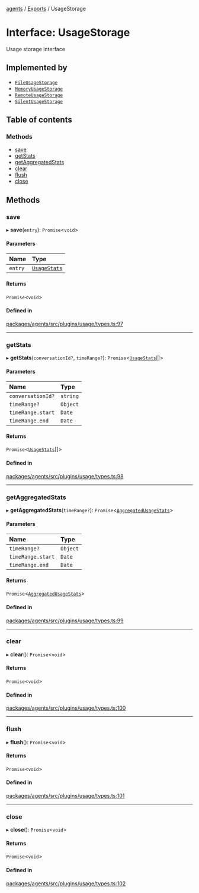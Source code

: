 <!-- 
 ⚠️  AUTO-GENERATED FILE - DO NOT EDIT MANUALLY
 This file is automatically generated by scripts/docs-generator.js
 To make changes, edit the source TypeScript files or update the generator script
-->

[agents](../../) / [Exports](../modules) / UsageStorage

# Interface: UsageStorage

Usage storage interface

## Implemented by

- [`FileUsageStorage`](../classes/FileUsageStorage)
- [`MemoryUsageStorage`](../classes/MemoryUsageStorage)
- [`RemoteUsageStorage`](../classes/RemoteUsageStorage)
- [`SilentUsageStorage`](../classes/SilentUsageStorage)

## Table of contents

### Methods

- [save](UsageStorage#save)
- [getStats](UsageStorage#getstats)
- [getAggregatedStats](UsageStorage#getaggregatedstats)
- [clear](UsageStorage#clear)
- [flush](UsageStorage#flush)
- [close](UsageStorage#close)

## Methods

### save

▸ **save**(`entry`): `Promise`\<`void`\>

#### Parameters

| Name | Type |
| :------ | :------ |
| `entry` | [`UsageStats`](UsageStats) |

#### Returns

`Promise`\<`void`\>

#### Defined in

[packages/agents/src/plugins/usage/types.ts:97](https://github.com/woojubb/robota/blob/411e4a15f65b96ceeb9a966ecfd26b5a6b3b568b/packages/agents/src/plugins/usage/types.ts#L97)

___

### getStats

▸ **getStats**(`conversationId?`, `timeRange?`): `Promise`\<[`UsageStats`](UsageStats)[]\>

#### Parameters

| Name | Type |
| :------ | :------ |
| `conversationId?` | `string` |
| `timeRange?` | `Object` |
| `timeRange.start` | `Date` |
| `timeRange.end` | `Date` |

#### Returns

`Promise`\<[`UsageStats`](UsageStats)[]\>

#### Defined in

[packages/agents/src/plugins/usage/types.ts:98](https://github.com/woojubb/robota/blob/411e4a15f65b96ceeb9a966ecfd26b5a6b3b568b/packages/agents/src/plugins/usage/types.ts#L98)

___

### getAggregatedStats

▸ **getAggregatedStats**(`timeRange?`): `Promise`\<[`AggregatedUsageStats`](AggregatedUsageStats)\>

#### Parameters

| Name | Type |
| :------ | :------ |
| `timeRange?` | `Object` |
| `timeRange.start` | `Date` |
| `timeRange.end` | `Date` |

#### Returns

`Promise`\<[`AggregatedUsageStats`](AggregatedUsageStats)\>

#### Defined in

[packages/agents/src/plugins/usage/types.ts:99](https://github.com/woojubb/robota/blob/411e4a15f65b96ceeb9a966ecfd26b5a6b3b568b/packages/agents/src/plugins/usage/types.ts#L99)

___

### clear

▸ **clear**(): `Promise`\<`void`\>

#### Returns

`Promise`\<`void`\>

#### Defined in

[packages/agents/src/plugins/usage/types.ts:100](https://github.com/woojubb/robota/blob/411e4a15f65b96ceeb9a966ecfd26b5a6b3b568b/packages/agents/src/plugins/usage/types.ts#L100)

___

### flush

▸ **flush**(): `Promise`\<`void`\>

#### Returns

`Promise`\<`void`\>

#### Defined in

[packages/agents/src/plugins/usage/types.ts:101](https://github.com/woojubb/robota/blob/411e4a15f65b96ceeb9a966ecfd26b5a6b3b568b/packages/agents/src/plugins/usage/types.ts#L101)

___

### close

▸ **close**(): `Promise`\<`void`\>

#### Returns

`Promise`\<`void`\>

#### Defined in

[packages/agents/src/plugins/usage/types.ts:102](https://github.com/woojubb/robota/blob/411e4a15f65b96ceeb9a966ecfd26b5a6b3b568b/packages/agents/src/plugins/usage/types.ts#L102)
